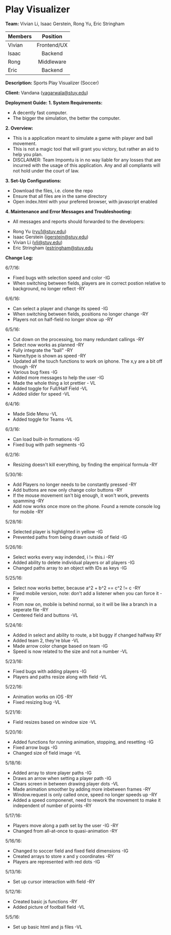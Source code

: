 # Play Visualizer

__Team:__ Vivian Li, Isaac Gerstein, Rong Yu, Eric Stringham

| Members       | Position      |
| ------------- |:-------------:|
| Vivian        | Frontend/UX   |
| Isaac         | Backend       |
| Rong          | Middleware    |
| Eric          | Backend       |

__Description:__ Sports Play Visualizer (Soccer)

__Client:__ Vandana (vagarwala@stuy.edu)


**__Deployment Guide:__**
**1. System Requirements:**
- A decently fast computer.
- The bigger the simulation, the better the computer.

**2. Overview:**
- This is a application meant to simulate a game with player and ball movement.
- This is not a magic tool that will grant you victory, but rather an aid to help you plan.
- DISCLAIMER: Team Impomtu is in no way liable for any losses that are incurred with the usage of this application. Any and all compliants will not hold under the court of law.

**3. Set-Up Configurations:**
- Download the files, i.e. clone the repo
- Ensure that all files are in the same directory
- Open index.html with your prefered browser, with javascript enabled

**4. Maintenance and Error Messages and Troubleshooting:**
- All messages and reports should forwarded to the developers:
* Rong Yu (ryu1@stuy.edu)
* Isaac Gerstein (igerstein@stuy.edu)
* Vivian Li (vli@stuy.edu)
* Eric Stringham (estringham@stuy.edu


__Change Log:__

6/7/16:
- Fixed bugs with selection speed and color -IG
- When switching between fields, players are in correct postion relative to background, no longer reflect -RY

6/6/16:
- Can select a player and change its speed -IG
- When switching between fields, positions no longer change -RY
- Players not on half-field no longer show up -RY

6/5/16:
- Cut down on the processing, too many redundant callings -RY
- Select now works as planned -RY
- Fully integrate the "ball" -RY
- Name/type is shown as speed -RY
- Updated all the touch functions to work on iphone. The x,y are a bit off though -RY
- Various bug fixes -IG
- Added more messages to help the user -IG
- Made the whole thing a lot prettier - VL
- Added toggle for Full/Half Field -VL
- Added slider for speed -VL

6/4/16:
- Made Side Menu -VL
- Added toggle for Teams -VL

6/3/16:
- Can load built-in formations -IG
- Fixed bug with path segments -IG

6/2/16:
- Resizing doesn't kill everything, by finding the empirical formula -RY

5/30/16:
- Add Players no longer needs to be constantly pressed -RY
- Add buttons are now only change color buttons -RY
- If the mouse movement isn't big enough, it won't work, prevents spamming -RY 
- Add now works once more on the phone. Found a remote console log for mobile -RY

5/28/16:
- Selected player is highlighted in yellow -IG
- Prevented paths from being drawn outside of field -IG

5/26/16:
- Select works every way indended, i != this.i -RY
- Added ability to delete individual players or all players -IG
- Changed paths array to an object with IDs as keys -IG

5/25/16:
- Select now works better, because a^2 + b^2 == c^2 != c -RY
- Fixed mobile version, note: don't add a listener when you can force it -RY
- From now on, mobile is behind normal, so it will be like a branch in a seperate file -RY
- Centered field and buttons -VL

5/24/16:
- Added in select and ability to route, a bit buggy if changed halfway RY
- Added team 2, they're blue -VL
- Made arrow color change based on team -IG
- Speed is now related to the size and not a number -VL

5/23/16:
- Fixed bugs with adding players -IG
- Players and paths resize along with field -VL

5/22/16:
- Animation works on iOS -RY
- Fixed resizing bug -VL

5/21/16:
- Field resizes based on window size -VL

5/20/16:
- Added functions for running animation, stopping, and resetting -IG
- Fixed arrow bugs -IG
- Changed size of field image -VL

5/18/16:
- Added array to store player paths -IG
- Draws an arrow when setting a player path -IG
- Clears screen in between drawing player dots -VL
- Made animation smoother by adding more inbetween frames -RY
- Window.request is only called once, speed no longer speeds up -RY
- Added a speed componenet, need to rework the movement to make it independent of number of points -RY

5/17/16:
- Players move along a path set by the user -IG -RY
- Changed from all-at-once to quasi-animation -RY

5/16/16:
- Changed to soccer field and fixed field dimensions -IG
- Created arrays to store x and y coordinates -RY
- Players are represented with red dots -IG

5/13/16:
- Set up cursor interaction with field -RY

5/12/16:
- Created basic js functions -RY
- Added picture of football field -VL

5/5/16:
- Set up basic html and js files -VL
